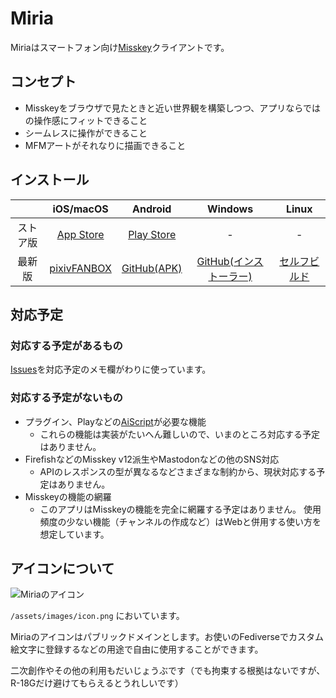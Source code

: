 # Miria

Miriaはスマートフォン向け[Misskey](https://github.com/misskey-dev/misskey)クライアントです。

## コンセプト

- Misskeyをブラウザで見たときと近い世界観を構築しつつ、アプリならではの操作感にフィットできること
- シームレスに操作ができること
- MFMアートがそれなりに描画できること

## インストール

||iOS/macOS|Android|Windows|Linux|
|:-:|:-:|:-:|:-:|:-:|
|ストア版|[App Store](https://apps.apple.com/jp/app/miria/id6449201469)|[Play Store](https://play.google.com/store/apps/details?id=info.shiosyakeyakini.miria)|-|-|
|最新版|[pixivFANBOX](https://shiosyakeyakini.fanbox.cc/)|[GitHub(APK)](https://github.com/shiosyakeyakini-info/miria/releases/latest)|[GitHub(インストーラー)](https://github.com/shiosyakeyakini-info/miria/releases/latest)|[セルフビルド](https://github.com/shiosyakeyakini-info/miria/wiki/%E9%96%8B%E7%99%BA%E8%80%85%E5%90%91%E3%81%91#linux)|

## 対応予定

### 対応する予定があるもの

[Issues](https://github.com/shiosyakeyakini-info/miria/issues)を対応予定のメモ欄がわりに使っています。

### 対応する予定がないもの

- プラグイン、Playなどの[AiScript](https://github.com/aiscript-dev/aiscript)が必要な機能
  - これらの機能は実装がたいへん難しいので、いまのところ対応する予定はありません。
- FirefishなどのMisskey v12派生やMastodonなどの他のSNS対応
  - APIのレスポンスの型が異なるなどさまざまな制約から、現状対応する予定はありません。
- Misskeyの機能の網羅
  - このアプリはMisskeyの機能を完全に網羅する予定はありません。
    使用頻度の少ない機能（チャンネルの作成など）はWebと併用する使い方を想定しています。

## アイコンについて


![Miriaのアイコン](/assets/images/icon.png)

`/assets/images/icon.png` においています。

Miriaのアイコンはパブリックドメインとします。お使いのFediverseでカスタム絵文字に登録するなどの用途で自由に使用することができます。

二次創作やその他の利用もだいじょうぶです（でも拘束する根拠はないですが、R-18Gだけ避けてもらえるとうれしいです）
